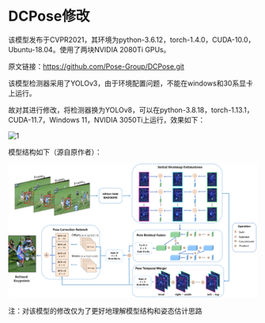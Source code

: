# DCPose修改

该模型发布于CVPR2021，其环境为python-3.6.12，torch-1.4.0，CUDA-10.0，Ubuntu-18.04。使用了两块NVIDIA 2080Ti GPUs。

原文链接：https://github.com/Pose-Group/DCPose.git

该模型检测器采用了YOLOv3，由于环境配置问题，不能在windows和30系显卡上运行。

故对其进行修改，将检测器换为YOLOv8，可以在python-3.8.18，torch-1.13.1，CUDA-11.7，Windows 11，NVIDIA 3050Ti上运行，效果如下：

![1](1.gif)



模型结构如下（源自原作者）：

![structure](structure.png)

注：对该模型的修改仅为了更好地理解模型结构和姿态估计思路
